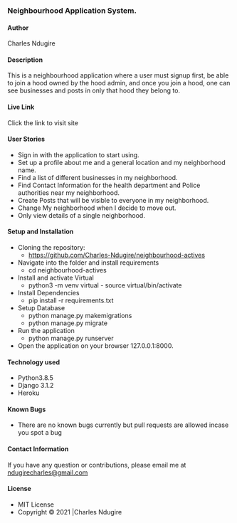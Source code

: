 ### Neighbourhood Application System.

#### Author

Charles Ndugire
#### Description

This is a neighbourhood application where a user must signup first, be able to join a hood owned by the hood admin, and once you join a hood, one can see businesses and posts in only that hood they belong to.

#### Live Link

Click the link to visit site

#### User Stories

* Sign in with the application to start using.
* Set up a profile about me and a general location and my neighborhood name.
* Find a list of different businesses in my neighborhood.
* Find Contact Information for the health department and Police authorities near my neighborhood.
* Create Posts that will be visible to everyone in my neighborhood.
* Change My neighborhood when I decide to move out.
* Only view details of a single neighborhood.

#### Setup and Installation

* Cloning the repository:
    * https://github.com/Charles-Ndugire/neighbourhood-actives
* Navigate into the folder and install requirements
    * cd neighbourhood-actives
* Install and activate Virtual
    * python3 -m venv virtual - source virtual/bin/activate 
* Install Dependencies
    * pip install -r requirements.txt 
* Setup Database
    * python manage.py makemigrations
    * python manage.py migrate 
* Run the application
    * python manage.py runserver 
* Open the application on your browser 127.0.0.1:8000.

#### Technology used

* Python3.8.5
* Django 3.1.2
* Heroku

#### Known Bugs

* There are no known bugs currently but pull requests are allowed incase you spot a bug


#### Contact Information

If you have any question or contributions, please email me at ndugirecharles@gmail.com

#### License

* MIT License
* Copyright &copy; 2021 |Charles Ndugire
